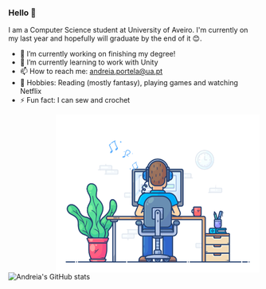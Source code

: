 ### Hello 👋

I am a Computer Science student at University of Aveiro. I'm currently on my last year and hopefully will graduate by the end of it 😊.

- 🔭 I’m currently working on finishing my degree!
- 🌱 I’m currently learning to work with Unity
- 📫 How to reach me: andreia.portela@ua.pt 
- 👯 Hobbies: Reading (mostly fantasy), playing games and watching Netflix 
- ⚡ Fun fact: I can sew and crochet 


<img align="right" alt="GIF" src="https://github.com/AndreiaPp/AndreiaPp/blob/main/programming.gif?raw=true" width="408" height="318" />
  
![Andreia's GitHub stats](https://github-readme-stats.vercel.app/api?username=AndreiaPp&show_icons=true&theme=panda&count_private=true)

